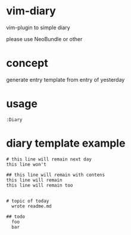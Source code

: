 vim-diary
=========

vim-plugin to simple diary

please use NeoBundle or other 

concept
========
generate entry template from entry of yesterday


usage
=========
    :Diary


diary template example
=========
    # this line will remain next day
    this line won't

    ## this line will remain with contens
    this line will remain
    this line will remain too


    # topic of today
      wrote readme.md

    ## todo
      foo
      bar


